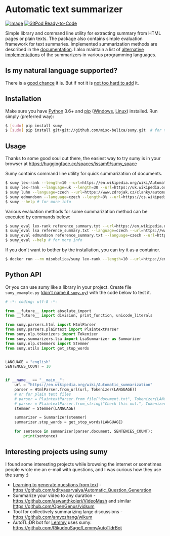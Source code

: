 # Automatic text summarizer


[![image](https://github.com/miso-belica/sumy/actions/workflows/run-tests.yml/badge.svg)](https://github.com/miso-belica/sumy/actions/workflows/run-tests.yml)
[![GitPod Ready-to-Code](https://img.shields.io/badge/Gitpod-Ready--to--Code-blue?logo=gitpod)](https://gitpod.io/#https://github.com/miso-belica/sumy) 

Simple library and command line utility for extracting summary from HTML
pages or plain texts. The package also contains simple evaluation
framework for text summaries. Implemented summarization methods are described in the [documentation](docs/summarizators.md). I also maintain a list of [alternative implementations](docs/alternatives.md) of the summarizers in various programming languages.

## Is my natural language supported?
There is a [good chance](docs/index.md#Tokenizer) it is. But if not it is [not too hard to add](docs/how-to-add-new-language.md) it.

## Installation

Make sure you have [Python](http://www.python.org/) 3.6+ and
[pip](https://crate.io/packages/pip/)
([Windows](http://docs.python-guide.org/en/latest/starting/install/win/),
[Linux](http://docs.python-guide.org/en/latest/starting/install/linux/))
installed. Run simply (preferred way):

```sh
$ [sudo] pip install sumy
$ [sudo] pip install git+git://github.com/miso-belica/sumy.git  # for the fresh version
```

## Usage

Thanks to some good soul out there, the easiest way to try sumy is in your browser at https://huggingface.co/spaces/issam9/sumy_space

Sumy contains command line utility for quick summarization of documents.

```sh
$ sumy lex-rank --length=10 --url=https://en.wikipedia.org/wiki/Automatic_summarization # what's summarization?
$ sumy lex-rank --language=uk --length=30 --url=https://uk.wikipedia.org/wiki/Україна
$ sumy luhn --language=czech --url=https://www.zdrojak.cz/clanky/automaticke-zabezpeceni/
$ sumy edmundson --language=czech --length=3% --url=https://cs.wikipedia.org/wiki/Bitva_u_Lipan
$ sumy --help # for more info
```

Various evaluation methods for some summarization method can be executed
by commands below:

```sh
$ sumy_eval lex-rank reference_summary.txt --url=https://en.wikipedia.org/wiki/Automatic_summarization
$ sumy_eval lsa reference_summary.txt --language=czech --url=https://www.zdrojak.cz/clanky/automaticke-zabezpeceni/
$ sumy_eval edmundson reference_summary.txt --language=czech --url=https://cs.wikipedia.org/wiki/Bitva_u_Lipan
$ sumy_eval --help # for more info
```

If you don't want to bother by the installation, you can try it as a container.

```sh
$ docker run --rm misobelica/sumy lex-rank --length=10 --url=https://en.wikipedia.org/wiki/Automatic_summarization
```

## Python API

Or you can use sumy like a library in your project. Create file `sumy_example.py` ([don't name it `sumy.py`](https://stackoverflow.com/questions/41334622/python-sumy-no-module-named-sumy-parsers-html)) with the code below to test it.

```python
# -*- coding: utf-8 -*-

from __future__ import absolute_import
from __future__ import division, print_function, unicode_literals

from sumy.parsers.html import HtmlParser
from sumy.parsers.plaintext import PlaintextParser
from sumy.nlp.tokenizers import Tokenizer
from sumy.summarizers.lsa import LsaSummarizer as Summarizer
from sumy.nlp.stemmers import Stemmer
from sumy.utils import get_stop_words


LANGUAGE = "english"
SENTENCES_COUNT = 10


if __name__ == "__main__":
    url = "https://en.wikipedia.org/wiki/Automatic_summarization"
    parser = HtmlParser.from_url(url, Tokenizer(LANGUAGE))
    # or for plain text files
    # parser = PlaintextParser.from_file("document.txt", Tokenizer(LANGUAGE))
    # parser = PlaintextParser.from_string("Check this out.", Tokenizer(LANGUAGE))
    stemmer = Stemmer(LANGUAGE)

    summarizer = Summarizer(stemmer)
    summarizer.stop_words = get_stop_words(LANGUAGE)

    for sentence in summarizer(parser.document, SENTENCES_COUNT):
        print(sentence)
```

## Interesting projects using sumy

I found some interesting projects while browsing the internet or sometimes people wrote me an e-mail with questions, and I was curious how they use the sumy :)

* [Learning to generate questions from text](https://software.intel.com/en-us/articles/using-natural-language-processing-for-smart-question-generation) - https://github.com/adityasarvaiya/Automatic_Question_Generation
* Summarize your video to any duration - https://github.com/aswanthkoleri/VideoMash and similar https://github.com/OpenGenus/vidsum
* Tool for collectively summarizing large discussions - https://github.com/amyxzhang/wikum
* AutoTL;DR bot for [Lemmy](https://en.wikipedia.org/wiki/Lemmy_(software)) uses sumy: https://github.com/RikudouSage/LemmyAutoTldrBot
